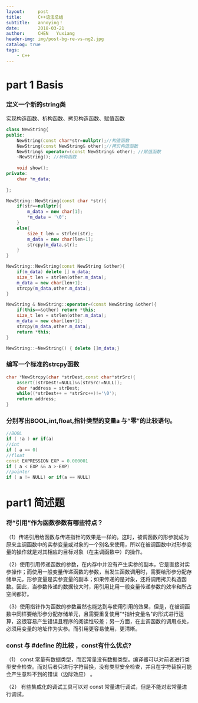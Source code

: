 ```yaml
---
layout:     post
title:      C++语法总结
subtitle:   annoying！
date:       2018-03-21
author:     CHEN   Yuxiang
header-img: img/post-bg-re-vs-ng2.jpg
catalog: true
tags:
    - C++
---
```



# part 1 Basis

### 定义一个新的string类
实现构造函数、析构函数、拷贝构造函数、赋值函数

```cpp
class NewString{
public:
    NewString(const char*str=nullptr);//构造函数
    NewString(const NewString& other);//拷贝构造函数
    NewString& operator=(const NewString& other); //赋值函数
    ~NewString(); //析构函数
    
    void show();
private:
    char *m_data;
    
};

NewString::NewString(const char *str){
    if(str==nullptr){
        m_data = new char[1];
        *m_data = '\0';
    }
    else{
        size_t len = strlen(str);
        m_data = new char[len+1];
        strcpy(m_data,str);
    }
}

NewString::NewString(const NewString &other){
    if(m_data) delete [] m_data;
    size_t len = strlen(other.m_data);
    m_data = new char[len+1];
    strcpy(m_data,other.m_data);
}

NewString & NewString::operator=(const NewString &other){
    if(this==&other) return *this;
    size_t len = strlen(other.m_data);
    m_data = new char[len+1];
    strcpy(m_data,other.m_data);
    return *this;
}

NewString::~NewString() { delete []m_data;}

```
### 编写一个标准的strcpy函数

```cpp
char *NewStrcpy(char *strDest,const char*strSrc){
    assert((strDest!=NULL)&&(strSrc!=NULL));
    char *address = strDest;
    while((*strDest++ = *strSrc++)!='\0');
    return address;
}
```
### 分别写出BOOL,int,float,指针类型的变量a 与“零”的比较语句。

```cpp
//BOOL
if ( !a ) or if(a)
//int
if ( a == 0)  
//float
const EXPRESSION EXP = 0.000001
if ( a < EXP && a >-EXP) 
//pointer
if ( a != NULL) or if(a == NULL)
```


# part1 简述题

### 将“引用”作为函数参数有哪些特点？
（1）传递引用给函数与传递指针的效果是一样的。这时，被调函数的形参就成为原来主调函数中的实参变量或对象的一个别名来使用，所以在被调函数中对形参变量的操作就是对其相应的目标对象（在主调函数中）的操作。

（2）使用引用传递函数的参数，在内存中并没有产生实参的副本，它是直接对实参操作；而使用一般变量传递函数的参数，当发生函数调用时，需要给形参分配存储单元，形参变量是实参变量的副本；如果传递的是对象，还将调用拷贝构造函数。因此，当参数传递的数据较大时，用引用比用一般变量传递参数的效率和所占空间都好。

（3）使用指针作为函数的参数虽然也能达到与使用引用的效果，但是，在被调函数中同样要给形参分配存储单元，且需要重复使用"*指针变量名"的形式进行运算，这很容易产生错误且程序的阅读性较差；另一方面，在主调函数的调用点处，必须用变量的地址作为实参。而引用更容易使用，更清晰。

### const  与 #define 的比较 ，const有什么优点?

（1） const 常量有数据类型，而宏常量没有数据类型。编译器可以对前者进行类型安全检查。而对后者只进行字符替换，没有类型安全检查，并且在字符替换可能会产生意料不到的错误（边际效应） 。

（2）  有些集成化的调试工具可以对 const 常量进行调试，但是不能对宏常量进行调试。

















